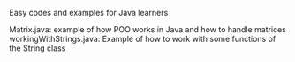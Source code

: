 Easy codes and examples for Java learners

Matrix.java: example of how POO works in Java and how to handle matrices </br>
workingWithStrings.java: Example of how to work with some functions of the String class </br>
